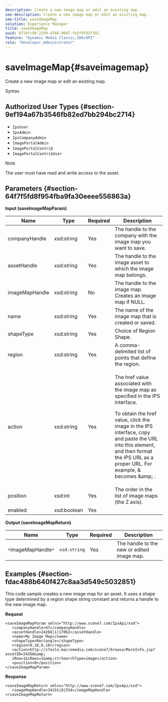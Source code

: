 ```yaml
---
description: Create a new image map or edit an existing map.
seo-description: Create a new image map or edit an existing map.
seo-title: saveImageMap
solution: Experience Manager
title: saveImageMap
uuid: 9714fc99-2259-4766-96d7-fe2f9fd2f341
feature: "Dynamic Media Classic,SDK/API"
role: "Developer,Administrator"
---
```


# saveImageMap{#saveimagemap}

Create a new image map or edit an existing map.

 Syntax 

## Authorized User Types {#section-9ef194a67b3546fb82ed7bb294bc2714}

* `IpsUser` 
* `IpsAdmin` 
* `IpsCompanyAdmin` 
* `ImagePortalAdmin` 
* `ImagePortalContrib` 
* `ImagePortalContribUser`

>[!NOTE]
>
>The user must have read and write access to the asset.

## Parameters {#section-64f7f5fd8f954fba9fa30eeee556863a}

**Input (saveImageMapParam)** 

<table id="table_49649036F46941D2B1F28515674E533B"> 
 <thead> 
  <tr> 
   <th colname="col1" class="entry"> Name </th> 
   <th colname="col2" class="entry"> Type </th> 
   <th colname="col3" class="entry"> Required </th> 
   <th colname="col4" class="entry"> Description </th> 
  </tr> 
 </thead>
 <tbody> 
  <tr> 
   <td colname="col1"> <span class="codeph"> <span class="varname"> companyHandle </span> </span> </td> 
   <td colname="col2"> <span class="codeph"> xsd:string </span> </td> 
   <td colname="col3"> Yes </td> 
   <td colname="col4"> The handle to the company with the image map you want to save. </td> 
  </tr> 
  <tr> 
   <td colname="col1"> <span class="codeph"> <span class="varname"> assetHandle </span> </span> </td> 
   <td colname="col2"> <span class="codeph"> xsd:string </span> </td> 
   <td colname="col3"> Yes </td> 
   <td colname="col4"> The handle to the image asset to which the image map belongs. </td> 
  </tr> 
  <tr> 
   <td colname="col1"> <span class="codeph"> <span class="varname"> imageMapHandle </span> </span> </td> 
   <td colname="col2"> <span class="codeph"> xsd:string </span> </td> 
   <td colname="col3"> No </td> 
   <td colname="col4"> The handle to the image map. Creates an image map if NULL. </td> 
  </tr> 
  <tr> 
   <td colname="col1"> <span class="codeph"> <span class="varname"> name </span> </span> </td> 
   <td colname="col2"> <span class="codeph"> xsd:string </span> </td> 
   <td colname="col3"> Yes </td> 
   <td colname="col4"> The name of the image map that is created or saved. </td> 
  </tr> 
  <tr> 
   <td colname="col1"> <span class="codeph"> <span class="varname"> shapeType </span> </span> </td> 
   <td colname="col2"> <span class="codeph"> xsd:string </span> </td> 
   <td colname="col3"> Yes </td> 
   <td colname="col4"> Choice of Region Shape. </td> 
  </tr> 
  <tr> 
   <td colname="col1"> <span class="codeph"> <span class="varname"> region </span> </span> </td> 
   <td colname="col2"> <span class="codeph"> xsd:string </span> </td> 
   <td colname="col3"> Yes </td> 
   <td colname="col4"> A comma-delimited list of points that define the region. </td> 
  </tr> 
  <tr> 
   <td colname="col1"> <span class="codeph"> <span class="varname"> action </span> </span> </td> 
   <td colname="col2"> <span class="codeph"> xsd:string </span> </td> 
   <td colname="col3"> Yes </td> 
   <td colname="col4"> <p>The <span class="codeph"> href </span> value associated with the image map as specified in the IPS interface. </p> <p>To obtain the <span class="codeph"> href </span> value, click the image in the IPS interface, copy and paste the URL into this element, and then format the IPS URL as a proper URL. For example, <span class="codeph"> &amp; </span> becomes <span class="codeph"> &amp;amp; </span>. </p> </td> 
  </tr> 
  <tr> 
   <td colname="col1"> <span class="codeph"> <span class="varname"> position </span> </span> </td> 
   <td colname="col2"> <span class="codeph"> xsd:int </span> </td> 
   <td colname="col3"> Yes </td> 
   <td colname="col4"> The order in the list of image maps (the Z axis). </td> 
  </tr> 
  <tr> 
   <td colname="col1"> <span class="codeph"> <span class="varname"> enabled </span> </span> </td> 
   <td colname="col2"> <span class="codeph"> xsd:boolean </span> </td> 
   <td colname="col3"> Yes </td> 
   <td colname="col4"></td> 
  </tr> 
 </tbody> 
</table>

**Output (saveImageMapReturn)** 

|  Name  | Type  | Required  | Description  |
|---|---|---|---|
|  `*`imageMapHandle`*`  | `xsd:string`  | Yes  | The handle to the new or edited image map.  |

## Examples {#section-fdac488b640f427c8aa3d549c5032851}

This code sample creates a new image map for an asset. It uses a shape type determined by a region shape string constant and returns a handle to the new image map.

**Request** 

```
<saveImageMapParam xmlns="http://www.scene7.com/IpsApi/xsd"> 
   <companyHandle>47</companyHandle> 
   <assetHandle>24266|1|17062</assetHandle> 
   <name>My Image Map</name> 
   <shapeType>Rectangle</shapeType> 
   <region>0,10,0,10</region> 
   <action>http://s7oslo.macromedia.com/scene7/browse/MoreInfo.jsp?assetID=24266&amp; 
   iRow=1&iRows=1&amp;strSearchType=image</action> 
   <position>0</position> 
</saveImageMapParam>
```

**Response** 

```
<saveImageMapReturn xmlns="http://www.scene7.com/IpsApi/xsd"> 
   <imageMapHandle>34191|8|554</imageMapHandle> 
</saveImageMapReturn>
```

